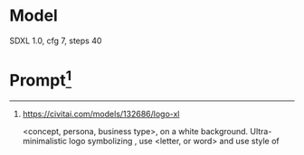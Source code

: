 # Model
SDXL 1.0, cfg 7, steps 40
# Prompt[^1]
[^1]: https://civitai.com/models/132686/logo-xl

    <concept, persona, business type>, on a white background. Ultra-minimalistic logo symbolizing <characteristics>, use <letter, or word> and use style of <style>. Vector style,  <lora:logo-000001:1>